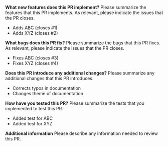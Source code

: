**What new features does this PR implement?**
Please summarize the features that this PR implements. As relevant, please indicate the issues that the PR closes.

* Adds ABC (closes #1)
* Adds XYZ (closes #2)

**What bugs does this PR fix?**
Please summarize the bugs that this PR fixes. As relevant, please indicate the issues that the PR closes.

* Fixes ABC (closes #3)
* Fixes XYZ (closes #4)

**Does this PR introduce any additional changes?**
Please summarize any additional changes that this PR introduces.

* Corrects typos in documentation
* Changes theme of documentation

**How have you tested this PR?**
Please summarize the tests that you implemented to test this PR.

* Added test for ABC
* Added test for XYZ

**Additional information**
Please describe any information needed to review this PR.

